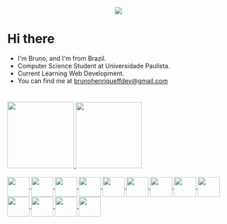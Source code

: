 <p align="center">
  <img src="https://readme-typing-svg.herokuapp.com/?size=35&duration=5000&color=DA4BA0&lines=Welcome,+Friend;">
</p>

# Hi there
- I'm Bruno, and I'm from Brazil.
- Computer Science Student at Universidade Paulista.
- Current Learning Web Development.
- You can find me at brunohenriqueffdev@gmail.com

#

<div align="left">
  <a href="https://github.com/brunohenriquef">
  <img height="151" src="https://github-readme-stats.vercel.app/api?username=brunohenriquef&show_icons=true&theme=radical&include_all_commits=true&count_private=true">
  <img height="150" src="https://github-readme-stats.vercel.app/api/top-langs/?username=brunohenriquef&layout=compact&langs_count=7&theme=radical">
</div>
  
  
<div style="display: inline_block"><br>
  <img align="center" height="45" width="50" src="https://cdn.jsdelivr.net/gh/devicons/devicon/icons/html5/html5-plain.svg" />
  <img align="center" height="45" width="50" src="https://cdn.jsdelivr.net/gh/devicons/devicon/icons/css3/css3-plain.svg" />
  <img align="center" height="45" width="50" src="https://cdn.jsdelivr.net/gh/devicons/devicon/icons/javascript/javascript-plain.svg" />
  <img align="center" height="45" width="50" src="https://cdn.jsdelivr.net/gh/devicons/devicon/icons/typescript/typescript-plain.svg" />
  <img align="center" height="45" width="50" src="https://cdn.jsdelivr.net/gh/devicons/devicon/icons/react/react-original.svg" />
  <img align="center" height="45" width="50" src="https://cdn.jsdelivr.net/gh/devicons/devicon/icons/python/python-plain.svg" />
  <img align="center" height="45" width="50" src="https://cdn.jsdelivr.net/gh/devicons/devicon/icons/bootstrap/bootstrap-plain.svg" />
  <img align="center" height="45" width="50" src="https://cdn.jsdelivr.net/gh/devicons/devicon/icons/sass/sass-original.svg" />
  <img align="center" height="45" width="50" src="https://cdn.jsdelivr.net/gh/devicons/devicon/icons/mysql/mysql-original.svg" />
  <img align="center" height="45" width="50" src="https://cdn.jsdelivr.net/gh/devicons/devicon/icons/mongodb/mongodb-original.svg" />
  <img align="center" height="45" width="50" src="https://cdn.jsdelivr.net/gh/devicons/devicon/icons/linux/linux-original.svg" />
  <img align="center" height="45" width="50" src="https://cdn.jsdelivr.net/gh/devicons/devicon/icons/windows8/windows8-original.svg" />
  <img align="center" height="45" width="50"src="https://cdn.jsdelivr.net/gh/devicons/devicon/icons/docker/docker-original.svg" />











</div>

